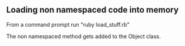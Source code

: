Loading non namespaced code into memory
---------------------------------------

From a command prompt run "ruby load_stuff.rb"

The non namespaced method gets added to the Object class.